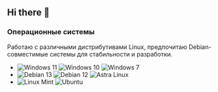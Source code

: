 ## Hi there 👋


### Операционные системы
Работаю с различными дистрибутивами Linux, предпочитаю Debian-совместимые системы для стабильности и разработки.

*   ![Windows 11](https://img.shields.io/badge/Windows%2011-0078D6?style=for-the-badge&logo=windows11&logoColor=white)
    ![Windows 10](https://img.shields.io/badge/Windows%2010-0078D6?style=for-the-badge&logo=windows10&logoColor=white)
    ![Windows 7](https://img.shields.io/badge/Windows%207-0078D6?style=for-the-badge&logo=windows7&logoColor=white)
*   ![Debian 13](https://img.shields.io/badge/Debian%2013-A80030?style=for-the-badge&logo=debian&logoColor=white)
    ![Debian 12](https://img.shields.io/badge/Debian%2012-A80030?style=for-the-badge&logo=debian&logoColor=white)
    ![Astra Linux](https://img.shields.io/badge/Astra%20Linux-00AEEF?style=for-the-badge&logo=linux&logoColor=white)
*   ![Linux Mint](https://img.shields.io/badge/Linux%20Mint-87CF3E?style=for-the-badge&logo=linuxmint&logoColor=white)
    ![Ubuntu](https://img.shields.io/badge/Ubuntu-E95420?style=for-the-badge&logo=ubuntu&logoColor=white)

<!--
**ReyVis-com/ReyVis-com** is a ✨ _special_ ✨ repository because its `README.md` (this file) appears on your GitHub profile.

Here are some ideas to get you started:

- 🔭 I’m currently working on ...
- 🌱 I’m currently learning ...
- 👯 I’m looking to collaborate on ...
- 🤔 I’m looking for help with ...
- 💬 Ask me about ...
- 📫 How to reach me: ...
- 😄 Pronouns: ...
- ⚡ Fun fact: ...
-->
